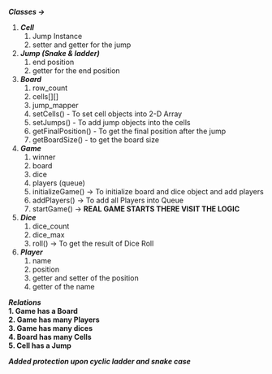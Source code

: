 **_Classes ->_**
1. _**Cell**_
   1. Jump Instance
   2. setter and getter for the jump
2. **_Jump (Snake & ladder)_**
   1. end position
   2. getter for the end position
3. **_Board_**
   1. row_count
   2. cells[][]
   3. jump_mapper
   4. setCells() - To set cell objects into 2-D Array
   5. setJumps() - To add jump objects into the cells
   6. getFinalPosition() - To get the final position after the jump
   7. getBoardSize() - to get the board size
4. **_Game_**
   1. winner
   2. board
   3. dice
   4. players (queue)
   5. initializeGame() -> To initialize board and dice object and add players 
   6. addPlayers() -> To add all Players into Queue
   7. startGame() -> **REAL GAME STARTS THERE VISIT THE LOGIC**
5. **_Dice_**
   1. dice_count
   2. dice_max
   3. roll() -> To get the result of Dice Roll
6. **_Player_**
   1. name
   2. position
   3. getter and setter of the position 
   4. getter of the name

**_Relations_** <br>
**1. Game has a Board<br>**
**2. Game has many Players<br>**
**3. Game has many dices<br>**
**4. Board has many Cells<br>**
**5. Cell has a Jump**


**_Added protection upon cyclic ladder and snake case_**